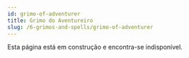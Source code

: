 ```yaml
---
id: grimo-of-adventurer
title: Grimo do Aventureiro
slug: /6-grimos-and-spells/grimo-of-adventurer
---
```


Esta página está em construção e encontra-se indisponível.
